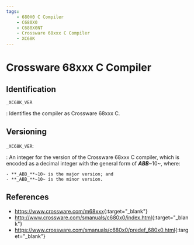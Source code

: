 ```yaml
---
tags:
    - 680X0 C Compiler
    - C680X0
    - C680X0NT
    - Crossware 68xxx C Compiler
    - XC68K
---
```

# Crossware 68xxx C Compiler

## Identification

`_XC68K_VER`

:   Identifies the compiler as Crossware 68xxx C.

## Versioning

`_XC68K_VER`:

:   An integer for the version of the Crossware 68xxx C compiler, which is encoded as a decimal integer with the general form of **_ABB_**~10~, where:

    - **_ABB_**~10~ is the major version; and
    - **_ABB_**~10~ is the minor version.

## References

- <https://www.crossware.com/m68xxx>{:target="_blank"}
- <http://www.crossware.com/smanuals/c680x0/index.html>{:target="_blank"}
- <https://www.crossware.com/smanuals/c680x0/predef_680x0.html>{:target="_blank"}
